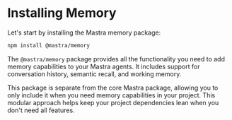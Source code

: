 # Installing Memory

Let's start by installing the Mastra memory package:

```bash
npm install @mastra/memory
```

The `@mastra/memory` package provides all the functionality you need to add memory capabilities to your Mastra agents. It includes support for conversation history, semantic recall, and working memory.

This package is separate from the core Mastra package, allowing you to only include it when you need memory capabilities in your project. This modular approach helps keep your project dependencies lean when you don't need all features.
